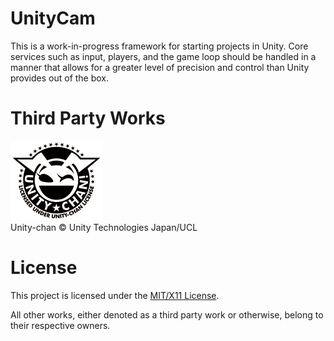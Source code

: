 # UnityCam

This is a work-in-progress framework for starting projects in Unity. Core
services such as input, players, and the game loop should be handled in
a manner that allows for a greater level of precision and control than
Unity provides out of the box.

# Third Party Works

![Licensed Under Unity-chan license](Docs/unitychanlicense.png)  
Unity-chan © Unity Technologies Japan/UCL

# License

This project is licensed under the [MIT/X11 License](LICENSE.md).

All other works, either denoted as a third party work or otherwise, belong to
their respective owners.